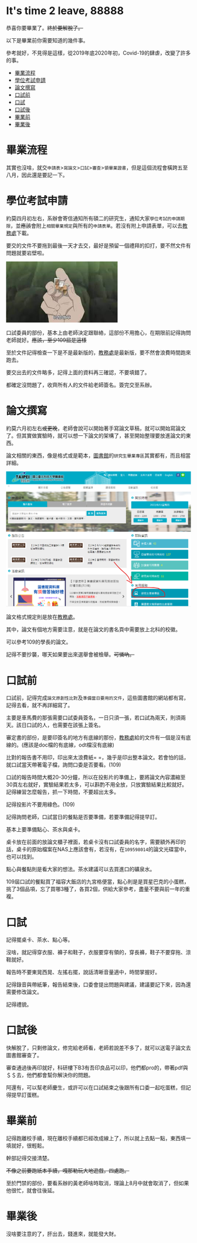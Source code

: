 # It's time 2 leave, 88888

恭喜你要畢業了。~~終於要解脫了。~~

以下是畢業前你需要知道的幾件事。

參考就好，不見得是這樣，從2019年底2020年初，Covid-19的肆虐，改變了許多的事。

+ [畢業流程](#畢業流程)
+ [學位考試申請](#學位考試申請)
+ [論文撰寫](#論文撰寫)
+ [口試前](#口試前)
+ [口試](#口試)
+ [口試後](#口試後)
+ [畢業前](#畢業前)
+ [畢業後](#畢業後)

# 畢業流程

其實也沒啥，就交`申請表`>`寫論文`>`口試`>`審查`>`領畢業證書`，但是這個流程會橫跨五至八月，因此還是要記一下。

# 學位考試申請

約莫四月初左右，系辦會寄信通知所有碩二的研究生，通知大家`學位考試的申請期限`，並~~應該~~會附上`相關畢業規定`與所有的`申請表單`。若沒有附上申請表單，可以去[教務處](https://oaa.ntut.edu.tw/p/412-1008-12839.php?Lang=zh-tw)下載。

要交的文件不要拖到最後一天才去交，最好是預留一個禮拜的扣打，要不然文件有問題就要岩壁啦。

![](/img/guides-4-graduates/PostponeGraduate.jpg)

口試委員的部份，基本上由老師決定跟聯絡，這部份不用擔心，在期限前記得詢問老師就好。~~應該，至少109屆是這樣~~ 

至於文件記得檢查一下是不是最新版的，[教務處](https://oaa.ntut.edu.tw/p/412-1008-12839.php?Lang=zh-tw)是最新版，要不然會浪費時間跑來跑去。

要交出去的文件略多，記得上面的資料再三確認，不要填錯了。

都確定沒問題了，收齊所有人的文件給老師簽名。簽完交至系辦。

# 論文撰寫

約莫六月初左右~~或更晚~~，老師會說可以開始著手寫論文草稿，就可以開始寫論文了。但其實做實驗時，就可以想一下論文的架構了，甚至開始整理要放進論文的東西。

論文相關的東西，像是格式或是範本，[圖書館](https://lib.ntut.edu.tw/mp.asp?mp=100)的`研究生畢業專區`其實都有，而且相當詳細。

![](/img/guides-4-graduates/Thesis-1.png)

論文格式規定則是放在[教務處](https://oaa.ntut.edu.tw/p/412-1008-12780.php?Lang=zh-tw)。

其中，論文有個地方需要注意，就是在論文的書名頁中需要放上北科的校徽。

可以參考109的學長的論文。

記得不要抄襲，哪天如果要出來選舉會被檢舉。~~可憐吶。~~

# 口試前

口試前，記得完成`論文原創性比對`及`準備當日要用的文件`，這些圖書館的網站都有寫，記得去看，就不再詳細寫了。

主要是車馬費的那張需要口試委員簽名，一日只須一張，若口試為兩天，則須兩天。該日口試的人，也需要在該張上簽名。

審定書的部份，是要印簽名的地方有底線的那份，[教務處](https://oaa.ntut.edu.tw/p/412-1008-12839.php?Lang=zh-tw)給的文件有一個是沒有底線的。(應該是doc檔的有底線，odt檔沒有底線)

比對的報告書不用印，印出來太浪費紙= =，幾乎是印出整本論文。若會怕的話，就口試當天帶著電子檔，詢問口委是否要看。(109)

口試的報告時間大概20-30分鐘，所以在投影片的準備上，要將論文內容濃縮至30頁左右就好，實驗結果若太多，可以斟酌不用全放，只放實驗結果比較就好。記得練習怎麼報告，抓一下時間，不要超出太多。

記得投影片不要用綠色。(109)

記得詢問老師，口試當日的餐點是否要準備，若要準備記得提早訂。

基本上要準備點心、茶水與桌卡。

桌卡放在前面的放論文櫃子裡面，若桌卡沒有口試委員的名字，需要額外再印的話，桌卡的原始檔案在NAS上應該會有，若沒有，在`109598014`的論文光碟當中，也可以找到。

點心與餐點則是看大家的想法。茶水建議可以去買進口的礦泉水。

109屆口試的餐點買了福容大飯店的九宮格便當，點心則是是買星巴克的小蛋糕，挑了3個品項，忘了買哪3種了，各買2個，供給大家參考，盡量不要與前一年的重複。

# 口試

記得擺桌卡、茶水、點心等。

沒啥，就記得穿衣服、褲子和鞋子，衣服要穿有領的，穿長褲，鞋子不要穿拖、涼鞋就好。

報告時不要東晃西晃、左搖右擺，說話清晰音量適中，時間掌握好。

記得錄音與帶紙筆，報告結束後，口委會提出問題與建議，建議要記下來，因為還需要修改論文。

記得禮貌。

# 口試後

快解脫了，只剩修論文，修完給老師看，老師若說差不多了，就可以送電子論文去圖書館審查了。

審查通過後再印就好，科研樓下B3有吾印良品可以印，他們都pro的，帶著pdf與＄＄去，他們都會幫你解決你的問題。

阿還有，可以幫老師慶生，或許可以在口試結束之後跟所有口委一起吃蛋糕，但記得提早訂蛋糕。

# 畢業前

記得跑離校手續，現在離校手續都已經改成線上了，所以就上去點一點，東西填一填就好，很輕鬆。

幹部記得交接清楚。

~~不像之前要跑紙本手續，嘎那勒玩大地遊戲，四處跑。~~

至於門禁的部份，要看系辦的黃老師啥時取消，理論上8月中就會取消了，但如果他很忙，就會往後延。

# 畢業後

沒啥要注意的了，肝出去，錢進來，就能發大財。

